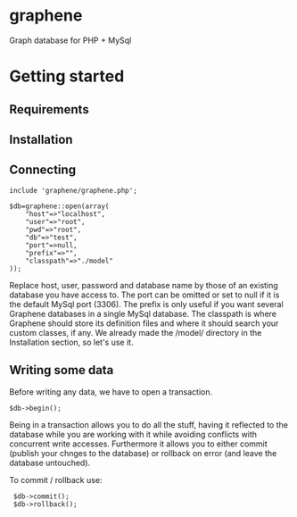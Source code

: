 # graphene
Graph database for PHP + MySql

# Getting started

## Requirements

## Installation

## Connecting

    include 'graphene/graphene.php';
    
    $db=graphene::open(array(
        "host"=>"localhost",
        "user"=>"root",
        "pwd"=>"root",
        "db"=>"test",
        "port"=>null,
        "prefix"=>"",
        "classpath"=>"./model"
    ));

Replace host, user, password and database name by those of an existing database you have access to. The port can be omitted or set to null if it is the default MySql port (3306). The prefix is only useful if you want several Graphene databases in a single MySql database. The classpath is where Graphene should store its definition files and where it should search your custom classes, if any. We already made the /model/ directory in the Installation section, so let's use it.

## Writing some data

Before writing any data, we have to open a transaction.  

    $db->begin();

Being in a transaction allows you to do all the stuff, having it reflected to the database while you are working with it while avoiding conflicts with concurrent write accesses. Furthermore it allows you to either commit (publish your chnges to the database) or rollback on error (and leave the database untouched).

To commit / rollback use:

     $db->commit();
     $db->rollback();




